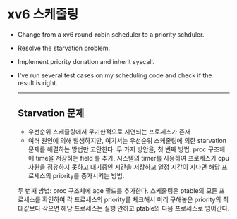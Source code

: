 # xv6 스케줄링
- Change from a xv6 round-robin scheduler to a priority schduler.
- Resolve the starvation problem.
- Implement priority donation and inherit syscall.
- I've run several test cases on my scheduling code and check if the result is right.

  
  ---
  ## Starvation 문제
  - 우선순위 스케줄링에서 무기한적으로 지연되는 프로세스가 존재
  - 여러 원인에 의해 발생하지만, 여기서는 우선순위 스케줄링에 의한 starvation 문제를 해결하는 방법만 고안한다. 두 가지 방안을,
  첫 번째 방법: proc 구조체에 time을 저장하는 field 를 추가, 시스템의 timer를 사용하여 프로세스가 cpu자원을 점유하지 못하고 대기중인 시간을 저장하고 일정 시간이 지나면 해당 프로세스의 priority를 증가시키는 방법.
    
  두 번째 방법: proc 구조체에 age 필드를 추가한다. 스케줄링은 ptable의 모든 프로세스를 확인하여 각 프로세스의 priority를 체크해서 미리 구해놓은 priority의 최대값보다 작으면 해당 프로세스는 실행 안하고 ptable의 다음 프로세스로 넘어간다.
